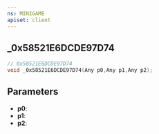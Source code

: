 ```yaml
---
ns: MINIGAME
apiset: client
---
```

## _0x58521E6DCDE97D74

```c
// 0x58521E6DCDE97D74
void _0x58521E6DCDE97D74(Any p0,Any p1,Any p2);
```


## Parameters
* **p0**:
* **p1**:
* **p2**: